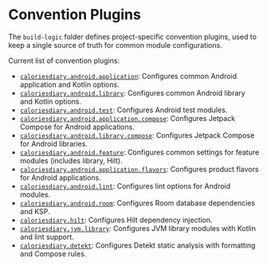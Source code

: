 # Convention Plugins

The `build-logic` folder defines project-specific convention plugins, used to keep a single
source of truth for common module configurations.

Current list of convention plugins:

- [`caloriesdiary.android.application`](convention/src/main/kotlin/AndroidApplicationConventionPlugin.kt):
  Configures common Android application and Kotlin options.
- [`caloriesdiary.android.library`](convention/src/main/kotlin/AndroidLibraryConventionPlugin.kt):
  Configures common Android library and Kotlin options.
- [`caloriesdiary.android.test`](convention/src/main/kotlin/AndroidTestConventionPlugin.kt):
  Configures Android test modules.
- [`caloriesdiary.android.application.compose`](convention/src/main/kotlin/AndroidApplicationComposeConventionPlugin.kt):
  Configures Jetpack Compose for Android applications.
- [`caloriesdiary.android.library.compose`](convention/src/main/kotlin/AndroidLibraryComposeConventionPlugin.kt):
  Configures Jetpack Compose for Android libraries.
- [`caloriesdiary.android.feature`](convention/src/main/kotlin/AndroidFeatureConventionPlugin.kt):
  Configures common settings for feature modules (includes library, Hilt).
- [`caloriesdiary.android.application.flavors`](convention/src/main/kotlin/AndroidApplicationFlavorsConventionPlugin.kt):
  Configures product flavors for Android applications.
- [`caloriesdiary.android.lint`](convention/src/main/kotlin/AndroidLintConventionPlugin.kt):
  Configures lint options for Android modules.
- [`caloriesdiary.android.room`](convention/src/main/kotlin/AndroidRoomConventionPlugin.kt):
  Configures Room database dependencies and KSP.
- [`caloriesdiary.hilt`](convention/src/main/kotlin/HiltConventionPlugin.kt):
  Configures Hilt dependency injection.
- [`caloriesdiary.jvm.library`](convention/src/main/kotlin/JvmLibraryConventionPlugin.kt):
  Configures JVM library modules with Kotlin and lint support.
- [`caloriesdiary.detekt`](convention/src/main/kotlin/DetektConfigPlugin.kt):
  Configures Detekt static analysis with formatting and Compose rules.
